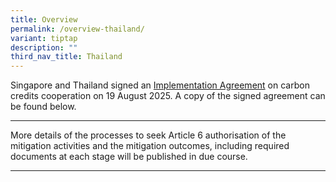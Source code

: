 ```yaml
---
title: Overview
permalink: /overview-thailand/
variant: tiptap
description: ""
third_nav_title: Thailand
---
```

<p>Singapore and Thailand signed an <a href="https://www.mti.gov.sg/Newsroom/Press-Releases/2025/02/Singapore-signs-Implementation-Agreement-with-Bhutan-to-cooperate-on-carbon-credits-under-Article-6" rel="noopener nofollow" target="_blank">Implementation Agreement</a> on
carbon credits cooperation on 19 August 2025. A copy of the signed agreement
can be found below.</p>
<hr>
<p>More details of the processes to seek Article 6 authorisation of the mitigation
activities and the mitigation outcomes, including required documents at
each stage will be published in due course.</p>
<hr>
<p></p>
